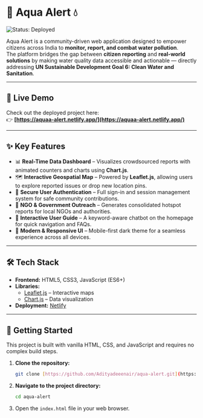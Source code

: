 # 🌊 Aqua Alert 💧

![Status: Deployed](https://img.shields.io/badge/status-deployed-brightgreen)

Aqua Alert is a community-driven web application designed to empower citizens across India to **monitor, report, and combat water pollution**.  
The platform bridges the gap between **citizen reporting** and **real-world solutions** by making water quality data accessible and actionable — directly addressing **UN Sustainable Development Goal 6: Clean Water and Sanitation**.

---

## 🚀 Live Demo

Check out the deployed project here:  
👉 **[https://aquaa-alert.netlify.app/](https://aquaa-alert.netlify.app/)**

---

## ✨ Key Features

- 📊 **Real-Time Data Dashboard** – Visualizes crowdsourced reports with animated counters and charts using **Chart.js**.  
- 🗺️ **Interactive Geospatial Map** – Powered by **Leaflet.js**, allowing users to explore reported issues or drop new location pins.  
- 🔐 **Secure User Authentication** – Full sign-in and session management system for safe community contributions.  
- 🤝 **NGO & Government Outreach** – Generates consolidated hotspot reports for local NGOs and authorities.  
- 💬 **Interactive User Guide** – A keyword-aware chatbot on the homepage for quick navigation and FAQs.  
- 📱 **Modern & Responsive UI** – Mobile-first dark theme for a seamless experience across all devices.  

---

## 🛠️ Tech Stack

- **Frontend:** HTML5, CSS3, JavaScript (ES6+)  
- **Libraries:**  
  - [Leaflet.js](https://leafletjs.com/) – Interactive maps  
  - [Chart.js](https://www.chartjs.org/) – Data visualization  
- **Deployment:** [Netlify](https://www.netlify.com/)

---

## 🏁 Getting Started

This project is built with vanilla HTML, CSS, and JavaScript and requires no complex build steps.

1.  **Clone the repository:**
    ```sh
    git clone [https://github.com/Adityadeeenair/aqua-alert.git](https://github.com/Adityadeeenair/aqua-alert.git)
    ```
2.  **Navigate to the project directory:**
    ```sh
    cd aqua-alert
    ```
3.  Open the `index.html` file in your web browser.
